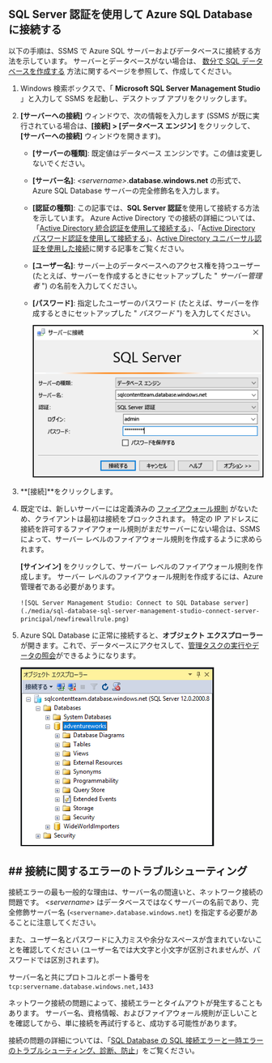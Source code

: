 

## <a name="connect-to-azure-sql-database-using-sql-server-authentication"></a>SQL Server 認証を使用して Azure SQL Database に接続する
以下の手順は、SSMS で Azure SQL サーバーおよびデータベースに接続する方法を示しています。 サーバーとデータベースがない場合は、 [数分で SQL データベースを作成する](../articles/sql-database/sql-database-get-started.md) 方法に関するページを参照して、作成してください。

1. Windows 検索ボックスで、「 **Microsoft SQL Server Management Studio** 」と入力して SSMS を起動し、デスクトップ アプリをクリックします。
2. **[サーバーへの接続]** ウィンドウで、次の情報を入力します (SSMS が既に実行されている場合は、**[接続] > [データベース エンジン]** をクリックして、**[サーバーへの接続]** ウィンドウを開きます)。
   
   * **[サーバーの種類]**: 既定値はデータベース エンジンです。この値は変更しないでください。
   * **[サーバー名]**: *&lt;servername>*.**database.windows.net** の形式で、Azure SQL Database サーバーの完全修飾名を入力します。
   * **[認証の種類]**: この記事では、**SQL Server 認証**を使用して接続する方法を示しています。 Azure Active Directory での接続の詳細については、「[Active Directory 統合認証を使用して接続する](../articles/sql-database/sql-database-aad-authentication.md#connect-using-active-directory-integrated-authentication)」、「[Active Directory パスワード認証を使用して接続する](../articles/sql-database/sql-database-aad-authentication.md#connect-using-active-directory-password-authentication)」、[Active Directory ユニバーサル認証を使用した接続](../articles/sql-database/sql-database-ssms-mfa-authentication.md)に関する記事をご覧ください。
   * **[ユーザー名]**: サーバー上のデータベースへのアクセス権を持つユーザー (たとえば、サーバーを作成するときにセットアップした " *サーバー管理者* ") の名前を入力してください。 
   * **[パスワード]**: 指定したユーザーのパスワード (たとえば、サーバーを作成するときにセットアップした " *パスワード* ") を入力してください。
     
       ![SQL Server Management Studio: SQL Database サーバーへの接続](./media/sql-database-sql-server-management-studio-connect-server-principal/connect.png)
3. **[接続]**をクリックします。
4. 既定では、新しいサーバーには定義済みの [ファイアウォール規則](../articles/sql-database/sql-database-firewall-configure.md) がないため、クライアントは最初は接続をブロックされます。 特定の IP アドレスに接続を許可するファイアウォール規則がまだサーバーにない場合は、SSMS によって、サーバー レベルのファイアウォール規則を作成するように求められます。
   
    **[サインイン]** をクリックして、サーバー レベルのファイアウォール規則を作成します。 サーバー レベルのファイアウォール規則を作成するには、Azure 管理者である必要があります。
   
       ![SQL Server Management Studio: Connect to SQL Database server](./media/sql-database-sql-server-management-studio-connect-server-principal/newfirewallrule.png)
5. Azure SQL Database に正常に接続すると、**オブジェクト エクスプローラー**が開きます。これで、データベースにアクセスして、[管理タスクの実行やデータの照会](../articles/sql-database/sql-database-manage-azure-ssms.md)ができるようになります。
   
     ![新しいサーバー レベルのファイアウォール](./media/sql-database-sql-server-management-studio-connect-server-principal/connect-server-principal-5.png)

## <a name="troubleshoot-connection-failures"></a>## 接続に関するエラーのトラブルシューティング
接続エラーの最も一般的な理由は、サーバー名の間違いと、ネットワーク接続の問題です。 <*servername*> はデータベースではなくサーバーの名前であり、完全修飾サーバー名 (`<servername>.database.windows.net`) を指定する必要があることに注意してください。

また、ユーザー名とパスワードに入力ミスや余分なスペースが含まれていないことを確認してください (ユーザー名では大文字と小文字が区別されませんが、パスワードでは区別されます)。 

サーバー名と共にプロトコルとポート番号を `tcp:servername.database.windows.net,1433`

ネットワーク接続の問題によって、接続エラーとタイムアウトが発生することもあります。 サーバー名、資格情報、およびファイアウォール規則が正しいことを確認してから、単に接続を再試行すると、成功する可能性があります。

接続の問題の詳細については、「[SQL Database の SQL 接続エラーと一時エラーのトラブルシューティング、診断、防止](../articles/sql-database/sql-database-connectivity-issues.md)」をご覧ください。

